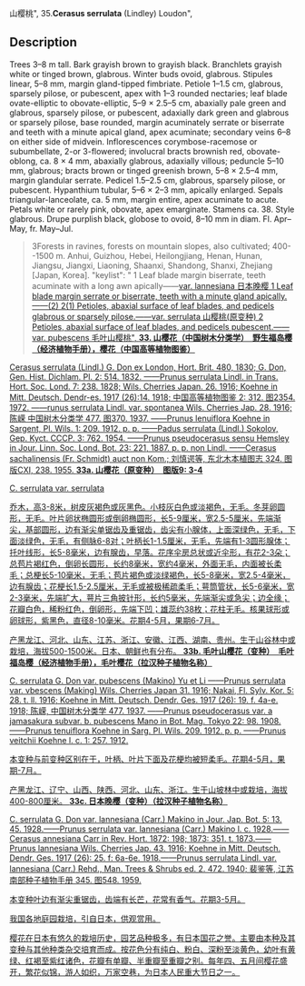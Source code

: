 山樱桃",
35.**Cerasus serrulata** (Lindley) Loudon",

## Description
Trees 3–8 m tall. Bark grayish brown to grayish black. Branchlets grayish white or tinged brown, glabrous. Winter buds ovoid, glabrous. Stipules linear, 5–8 mm, margin gland-tipped fimbriate. Petiole 1–1.5 cm, glabrous, sparsely pilose, or pubescent, apex with 1–3 rounded nectaries; leaf blade ovate-elliptic to obovate-elliptic, 5–9 × 2.5–5 cm, abaxially pale green and glabrous, sparsely pilose, or pubescent, adaxially dark green and glabrous or sparsely pilose, base rounded, margin acuminately serrate or biserrate and teeth with a minute apical gland, apex acuminate; secondary veins 6–8 on either side of midvein. Inflorescences corymbose-racemose or subumbellate, 2-or 3-flowered; involucral bracts brownish red, obovate-oblong, ca. 8 × 4 mm, abaxially glabrous, adaxially villous; peduncle 5–10 mm, glabrous; bracts brown or tinged greenish brown, 5–8 × 2.5–4 mm, margin glandular serrate. Pedicel 1.5–2.5 cm, glabrous, sparsely pilose, or pubescent. Hypanthium tubular, 5–6 × 2–3 mm, apically enlarged. Sepals triangular-lanceolate, ca. 5 mm, margin entire, apex acuminate to acute. Petals white or rarely pink, obovate, apex emarginate. Stamens ca. 38. Style glabrous. Drupe purplish black, globose to ovoid, 8–10 mm in diam. Fl. Apr–May, fr. May–Jul.

> 3Forests in ravines, forests on mountain slopes, also cultivated; 400--1500 m. Anhui, Guizhou, Hebei, Heilongjiang, Henan, Hunan, Jiangsu, Jiangxi, Liaoning, Shaanxi, Shandong, Shanxi, Zhejiang [Japan, Korea].
  "keylist": "
1 Leaf blade margin biserrate, teeth acuminate with a long awn apically——<a href='/info/Cerasus serrulata var. lannesiana?t=foc'>var. lannesiana 日本晚樱
1 Leaf blade margin serrate or biserrate, teeth with a minute gland apically.——(2)
2(1) Petioles, abaxial surface of leaf blades,  and pedicels glabrous or sparsely pilose.——<a href='/info/Cerasus serrulata var. serrulata?t=foc'>var. serrulata 山樱桃(原变种)
2 Petioles, abaxial surface of leaf blades,  and pedicels pubescent.——<a href='/info/Cerasus serrulata var. pubescens?t=foc'>var. pubescens 毛叶山樱桃",
**33. 山樱花（中国树木分类学）　野生福岛樱（经济植物手册），樱花（中国高等植物图鉴）**

Cerasus serrulata (Lindl.) G. Don ex London, Hort. Brit. 480, 1830; G. Don, Gen. Hist. Dichlam. Pl. 2: 514. 1832. ——Prunus serrulata Lindl. in Trans. Hort. Soc. Lond. 7: 238. 1828; Wils. Cherries Japan. 26. 1916; Koehne in Mitt. Deutsch. Dendr-es. 1917 (26):14. 1918; 中国高等植物图鉴 2: 312. 图2354. 1972. ——runus serrulata Lindl. var. spontanea Wils. Cherries Jap. 28. 1916; 陈嵘 中国树木分类学 477. 图370. 1937. ——Prunus lenuiflora Koehne in Sargent, Pl. Wils. 1: 209. 1912. p. p. ——Padus serrulata (Lindl.) Sokolov, Gep. Kyct. CCCP. 3: 762. 1954. ——Prunus pseudocerasus sensu Hemsley in Jour. Linn. Soc. Lond. Bot. 23: 221, 1887. p. p. non Lindl. ——Cerasus sachalinensis (Fr. Schmidt) auct non Kom.; 刘慎谔等, 东北木本植图志 324. 图版CXI, 238. 1955.
**33a. 山樱花（原变种）　图版9: 3-4**

C. serrulata var. serrulata

乔木，高3-8米，树皮灰褐色或灰黑色。小枝灰白色或淡褐色，无毛。冬芽卵圆形，无毛。叶片卵状椭圆形或倒卵椭圆形，长5-9厘米，宽2.5-5厘米，先端渐尖，基部圆形，边有渐尖单锯齿及重锯齿，齿尖有小腺体，上面深绿色，无毛，下面淡绿色，无毛，有侧脉6-8对；叶柄长1-1.5厘米，无毛，先端有1-3圆形腺体；托叶线形，长5-8毫米，边有腺齿，早落。花序伞房总状或近伞形，有花2-3朵；总苞片褐红色，倒卵长圆形，长约8毫米，宽约4毫米，外面无毛，内面被长柔毛；总梗长5-10毫米，无毛；苞片褐色或淡绿褐色，长5-8毫米，宽2.5-4毫米，边有腺齿；花梗长1.5-2.5厘米，无毛或被极稀疏柔毛；萼筒管状，长5-6毫米，宽2-3毫米，先端扩大，萼片三角披针形，长约5毫米，先端渐尖或急尖；边全缘；花瓣白色，稀粉红色，倒卵形，先端下凹；雄蕊约38枚；花柱无毛。核果球形或卵球形，紫黑色，直径8-10毫米。花期4-5月，果期6-7月。

产黑龙江、河北、山东、江苏、浙江、安徽、江西、湖南、贵州。生于山谷林中或栽培，海拔500-1500米。日本、朝鲜也有分布。
**33b. 毛叶山樱花（变种）　毛叶福岛樱（经济植物手册），毛叶樱花（拉汉种子植物名称）**

C. serrulata G. Don var. pubescens (Makino) Yu et Li ——Prunus serrulata var. vbescens (Making) Wils. Cherries Japan 31. 1916; Nakai, Fl. Sylv. Kor. 5: 28. t. ll. 1916; Koehne in Mitt. Deutsch. Dendr. Ges. 1917 (26): 19. f. 4a-e. 1918; 陈嵘, 中国树木分类学 477. 1937. ——Prunus pseudocerasus var. a jamasakura subvar. b. pubescens Mano in Bot. Mag. Tokyo 22: 98. 1908. ——Prunus tenuiflora Koehne in Sarg. Pl. Wils. 209. 1912. p. p. ——Prunus veitchii Koehne l. c. 1: 257. 1912.

本变种与前变种区别在于，叶柄、叶片下面及花梗均被短柔毛。花期4-5月，果期-7月。

产黑龙江、辽宁、山西、陕西、河北、山东、浙江。生于山坡林中或栽培，海拔400-800厘米。
**33c. 日本晚樱（变种）（拉汉种子植物名称）**

C. serrulata G. Don var. lannesiana (Carr.) Makino in Jour. Jap. Bot. 5: 13. 45. 1928.——Prunus serrulata var. lannesiana (Carr.) Makino l. c. 1928.——Cerasus annesiana Carr in Rev. Hort. 1872: 198; 1873: 351. t. 1873.——Prunus lannesiana Wils. Cherries Jap. 43. 1916; Koehne in Mitt. Deutsch. Dendr. Ges. 1917 (26): 25. f: 6a-6e. 1918.——Prunus serrulata Lindl. var. lannesiana (Carr.) Rehd., Man. Trees & Shrubs ed. 2. 472. 1940; 裴鉴等, 江苏南部种子植物手册 345. 图548. 1959.

本变种叶边有渐尖重锯齿，齿端有长芒，花常有香气。花期3-5月。

我国各地庭园栽培，引自日本，供观赏用。

樱花在日本有悠久的栽培历史，园艺品种极多，有日本国花之誉。主要由本种及其变种与其他种类杂交培育而成。按花色分有纯白、粉白、深粉至淡黄色，幼叶有黄绿、红褐至紫红诸色，花瓣有单瓣、半重瓣至重瓣之别。每年四、五月间樱花盛开，繁花似锦，游人如织，万家空巷，为日本人民重大节日之一。
